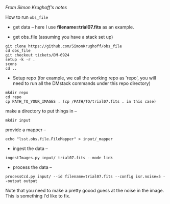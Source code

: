 *From Simon Krughoff's notes*

How to run `obs_file`

* get data – here I use **filename=trial07.fits** as an example.

* get obs_file (assuming you have a stack set up)
```
git clone https://github.com/SimonKrughoff/obs_file
cd obs_file
git checkout tickets/DM-6924
setup -k -r .
scons
cd ..
```

* Setup repo (for example, we call the working repo as 'repo', you will need to run all the DMstack commands under this repo directory)
```
mkdir repo
cd repo
cp PATH_TO_YOUR_IMAGES . (cp /PATH/TO/trial07.fits . in this case)
```

make a directory to put things in – 
```
mkdir input
```

provide a mapper – 
```
echo "lsst.obs.file.FileMapper" > input/_mapper
```

* ingest the data – 
```
ingestImages.py input/ trial07.fits --mode link
```

* process the data – 
```
processCcd.py input/ --id filename=trial07.fits --config isr.noise=5 --output output
```

Note that you need to make a pretty goood guess at the noise in the image.  This is something I'd like to fix.

